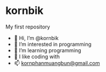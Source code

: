 # kornbik
My first repository

- 👋 Hi, I’m @kornbik
- 👀 I’m interested in programming
- 🌱 I’m learning programming
- 💞️ I like coding with
- 📫 kornphanmuangbun@gmail.com

<!--

**kornbik/master** is a ✨ _special_ ✨ repository because its `README.md` (this file) appears on your GitHub profile.





























